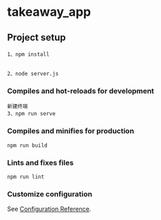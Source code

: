# takeaway_app
## Project setup
```
1、npm install


2、node server.js
```

### Compiles and hot-reloads for development
```
新建终端
3、npm run serve
```

### Compiles and minifies for production
```
npm run build
```

### Lints and fixes files
```
npm run lint
```

### Customize configuration
See [Configuration Reference](https://cli.vuejs.org/config/).
